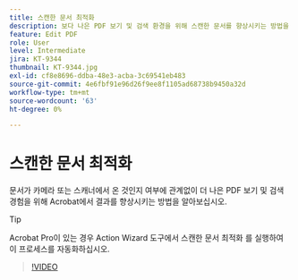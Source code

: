 ```yaml
---
title: 스캔한 문서 최적화
description: 보다 나은 PDF 보기 및 검색 환경을 위해 스캔한 문서를 향상시키는 방법을 알아봅니다.
feature: Edit PDF
role: User
level: Intermediate
jira: KT-9344
thumbnail: KT-9344.jpg
exl-id: cf8e8696-ddba-48e3-acba-3c69541eb483
source-git-commit: 4e6fbf91e96d26f9ee8f1105ad68738b9450a32d
workflow-type: tm+mt
source-wordcount: '63'
ht-degree: 0%

---
```


# 스캔한 문서 최적화

문서가 카메라 또는 스캐너에서 온 것인지 여부에 관계없이 더 나은 PDF 보기 및 검색 경험을 위해 Acrobat에서 결과를 향상시키는 방법을 알아보십시오.

>[!TIP]
>
>Acrobat Pro이 있는 경우 Action Wizard 도구에서 스캔한 문서 최적화 를 실행하여 이 프로세스를 자동화하십시오.

>[!VIDEO](https://video.tv.adobe.com/v/347066?quality=12&learn=on&hidetitle=true&captions=kor)
